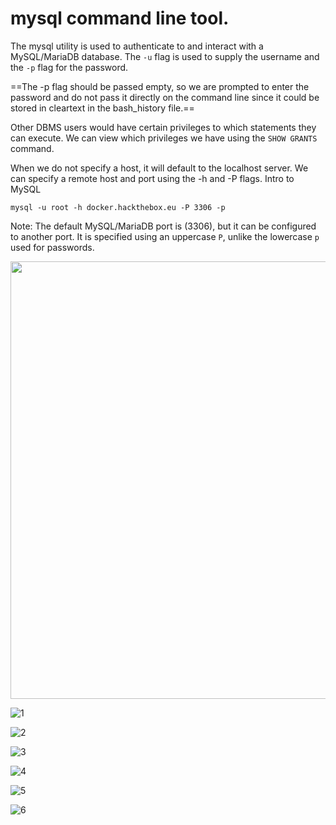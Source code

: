 # mysql command line tool.
The mysql utility is used to authenticate to and interact with a MySQL/MariaDB database. The `-u` flag is used to supply the username and the `-p` flag for the password. 



==The -p flag should be passed empty, so we are prompted to enter the password and do not pass it directly on the command line since it could be stored in cleartext in the bash_history file.==

Other DBMS users would have certain privileges to which statements they can execute. We can view which privileges we have using the `SHOW GRANTS`
command.

When we do not specify a host, it will default to the localhost server. We can specify a remote host and port using the -h and -P flags.
Intro to MySQL

`mysql -u root -h docker.hackthebox.eu -P 3306 -p`




Note: The default MySQL/MariaDB port is (3306), but it can be configured to another port. It is specified using an uppercase `P`, unlike the lowercase `p` used for passwords.


<img src="https://github.com/alejandro-pentest/Hacking-Web/assets/161533623/7728c41b-5fc2-4b82-bee2-66c58570ec23" width="700">


![1](https://github.com/alejandro-pentest/Hacking-Web/assets/161533623/7728c41b-5fc2-4b82-bee2-66c58570ec23)

![2](https://github.com/alejandro-pentest/Hacking-Web/assets/161533623/774fa9c3-649a-45dd-a1cd-7dd4f6787a76)

![3](https://github.com/alejandro-pentest/Hacking-Web/assets/161533623/689df40f-11dd-4bd6-91a7-eca2ae8a3124)

![4](https://github.com/alejandro-pentest/Hacking-Web/assets/161533623/04e59813-fd27-41c5-aadb-df454a5ff8f8)

![5](https://github.com/alejandro-pentest/Hacking-Web/assets/161533623/813cbcd5-5f1b-4af5-902c-6105ec7d8ba3)


![6](https://github.com/alejandro-pentest/Hacking-Web/assets/161533623/17fd836d-a020-439e-b3c5-df11d838beba)
